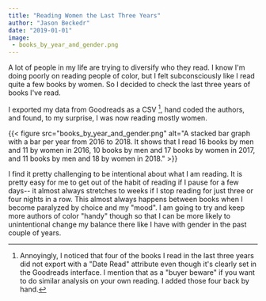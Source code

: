```yaml
---
title: "Reading Women the Last Three Years"
author: "Jason Beckedr"
date: "2019-01-01"
image: 
 - books_by_year_and_gender.png
---
```


A lot of people in my life are trying to diversify who they read. I know I'm doing poorly on reading people of color, but I felt subconsciously like I read quite a few books by women. So I decided to check the last three years of books I've read.

I exported my data from Goodreads as a CSV [^grossdata], hand coded the authors, and found, to my surprise, I was now reading mostly women.

{{< figure src="books_by_year_and_gender.png" alt="A stacked bar graph with a bar per year from 2016 to 2018. It shows that I read 16 books by men and 11 by women in 2016, 10 books by men and 17 books by women in 2017, and 11 books by men and 18 by women in 2018." >}}

I find it pretty challenging to be intentional about what I am reading. It is pretty easy for me to get out of the habit of reading if I pause for a few days-- it almost always stretches to weeks if I stop reading for just three or four nights in a row. This almost always happens between books when I become paralyzed by choice and my "mood". I am going to try and keep more authors of color "handy" though so that I can be more likely to unintentional change my balance there like I have with gender in the past couple of years.

[^grossdata]: Annoyingly, I noticed that four of the books I read in the last three years did not export with a "Date Read" attribute even though it's clearly set in the Goodreads interface. I mention that as a "buyer beware" if you want to do similar analysis on your own reading. I added those four back by hand.


